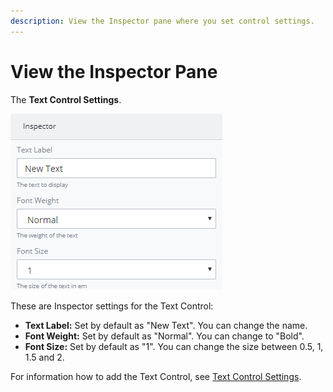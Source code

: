 ```yaml
---
description: View the Inspector pane where you set control settings.
---
```


# View the Inspector Pane

The **Text Control Settings**.  

![](../../../.gitbook/assets/screensbuildercontroldescriptionandinspectorsettingstext-control-settings3.png)

These are Inspector settings for the Text Control:

* **Text Label:** Set by default as "New Text". You can change the name.
* **Font Weight:** Set by default as "Normal". You can change to "Bold".
* **Font Size:** Set by default as "1". You can change the size between 0.5, 1, 1.5 and 2.

For information how to add the Text Control, see [Text Control Settings](https://processmaker.gitbook.io/processmaker-4-community/-LPblkrcFWowWJ6HZdhC/~/edit/drafts/-LRYqWWIxgZmRWpD_gy2/designing-processes/design-forms/screens-builder/control-descriptions/text-control-settings).



